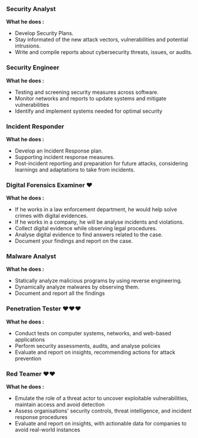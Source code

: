 ### Security Analyst
**What he does :** 
- Develop Security Plans.
- Stay informated of the new attack vectors, vulnerabilities and potential intrusions.
- Write and compile reports about cybersecurity threats, issues, or audits.
### Security Engineer
**What he does :** 
- Testing and screening security measures across software.
- Monitor networks and reports to update systems and mitigate vulnerabilities
- Identify and implement systems needed for optimal security
### Incident Responder
**What he does :** 
- Develop an Incident Response plan.
- Supporting incident response measures.
- Post-incident reporting and preparation for future attacks, considering learnings and adaptations to take from incidents.
### Digital Forensics Examiner ❤️
**What he does :** 
- If he works in a law enforcement department, he would help solve crimes with digital evidences.
- If he works in a company, he will be analyse incidents and violations.
- Collect digital evidence while observing legal procedures.
- Analyse digital evidence to find answers related to the case.
- Document your findings and report on the case.
### Malware Analyst
**What he does :** 
- Statically analyze malicious programs by using reverse engineering.
- Dynamically analyze malwares by observing them.
- Document and report all the findings
### Penetration Tester ❤️❤️❤️
**What he does :** 
- Conduct tests on computer systems, networks, and web-based applications
- Perform security assessments, audits, and analyse policies
- Evaluate and report on insights, recommending actions for attack prevention
### Red Teamer ❤️❤️
**What he does :** 
- Emulate the role of a threat actor to uncover exploitable vulnerabilities, maintain access and avoid detection
- Assess organisations' security controls, threat intelligence, and incident response procedures
- Evaluate and report on insights, with actionable data for companies to avoid real-world instances